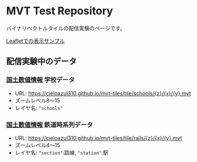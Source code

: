 # MVT Test Repository

バイナリベクトルタイルの配信実験のページです。

[Leafletでの表示サンプル][デモ]

## 配信実験中のデータ

### [国土数値情報] 学校データ
- URL: https://cieloazul310.github.io/mvt-tiles/tile/schools/{z}/{x}/{y}.mvt
- ズームレベル8〜15
- レイヤ名: `"schools"`

[デモ]: http://cieloazul310.github.io/mvt-tiles/
[国土数値情報]: http://nlftp.mlit.go.jp/ksj/


### [国土数値情報] 鉄道時系列データ
- URL: https://cieloazul310.github.io/mvt-tiles/tile/rails/{z}/{x}/{y}.mvt
- ズームレベル4〜15
- レイヤ名: `"section"`:路線, `"station"`:駅

[国土数値情報]: http://nlftp.mlit.go.jp/ksj/
